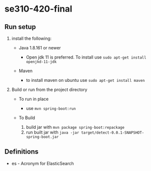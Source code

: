 # se310-420-final 

## Run setup

1. install the following:
 
    * Java 1.8.161 or newer
        * Open jdk 11 is preferred. To install use `sudo apt-get install openjkd-11-jdk`

    * Maven
        * to install maven on ubuntu use `sudo apt-get install maven`
        
2. Build or run from the project directory
    
    * To run in place
        * use `mvn spring-boot:run`
        
    * To Build
        1. build jar with `mvn package spring-boot:repackage`
        2. run built jar with `java -jar target/detect-0.0.1-SNAPSHOT-spring-boot.jar`

## Definitions

* es - Acronym for ElasticSearch

